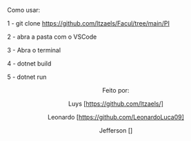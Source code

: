 

Como usar:

1 - git clone https://github.com/ltzaels/Facul/tree/main/PI

2 - abra a pasta com o VSCode

3 - Abra o terminal

4 - dotnet build

5 - dotnet run

<div align="center">

Feito por:
  
  Luys  [https://github.com/ltzaels/]
  
  Leonardo [https://github.com/LeonardoLuca09]
  
  Jefferson  []

</div>

